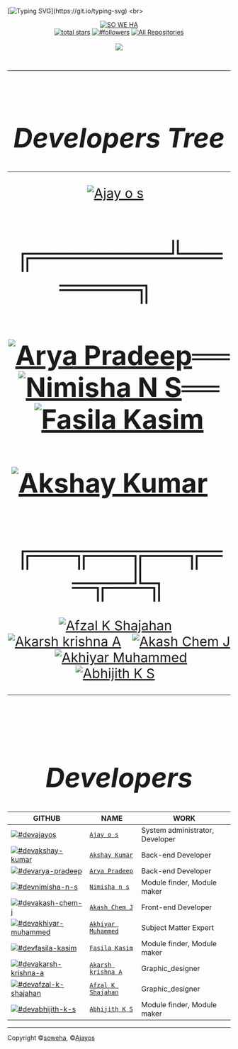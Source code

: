 [![Typing SVG](https://readme-typing-svg.herokuapp.com?color=%232DD309&size=28&lines=HI+Welcome+to;Team%20BLACK_SUDO;Nice+to+meet+you..!)](https://git.io/typing-svg)
<br>
<div align="center">

[![SO WE HA](https://github.com/soweha.png?size=200)](https://github.com/sowaha) 
<br>
<a href="https://github.com/soweha?tab=repositories&sort=stargazers">
<img alt="total stars" title="Total stars on GitHub" src="https://custom-icon-badges.herokuapp.com/badge/dynamic/json?logo=star&color=55960c&labelColor=488207&label=Stars&style=for-the-badge&query=%24.stars&url=https://api.github-star-counter.workers.dev/user/soweha"/></a>
<a href="https://github.com/soweha?tab=followers">
<img alt="#followers" title="Follow me on Github" src="https://custom-icon-badges.herokuapp.com/github/followers/soweha?color=236ad3&labelColor=1155ba&style=for-the-badge&logo=person-add&label=Follow&logoColor=white"/></a>
<a href="https://github.com/soweha?tab=repositories&sort=stargazers"><img alt="All Repositories" title="All Repositories" src="https://custom-icon-badges.herokuapp.com/badge/-All%20Repos-2962FF?style=for-the-badge&logoColor=white&logo=repo"/></a>
</br></br>
<a href="https://github.com/soweha">
<img src="https://profile-counter.glitch.me/{sowaha}/count.svg"></a>
</div><br>

---
<br>


<div align="center" style="font-size:30px">

# ***Developers Tree***
---


<a href="https://github.com/Ajayos"><img alt="Ajay o s" title="Ajay o s" src="https://github.com/Ajayos.png?size=100"/></a>&#160;&#160;

# ╔═══════╩══════╗&#160;&#160;&#160;&#160;
# <a href="https://github.com/soweha"><img alt="Arya Pradeep" title="Arya Pradeep" src="https://github.com/soweha.png?size=100"/></a>══<a href="https://github.com/Nimisha-n-s"><img alt="Nimisha N S" title="Nimisha N S" src="https://github.com/Nimisha-n-s.png?size=100"/></a>══<a href="https://github.com/soweha"><img alt="Fasila Kasim" title="Fasila Kasim" src="https://github.com/soweha.png?size=100"/></a>&#160;&#160;&#160;&#160;&#160;&#160;&#160;&#160;&#160;&#160;<a href="https://github.com/akshay-011"><img alt="Akshay Kumar" title="Akshay Kumar" src="https://github.com/soweha.png?size=100"/></a>&#160;&#160;&#160;
# ╔══╦══╦══╦══╦═╩╗
<a href="https://github.com/afzalshaji18"><img alt="Afzal K Shajahan" title="Afzal K Shajahan" src="https://github.com/afzalshaji18.png?size=100"/></a>&#160;&#160;
<a href="https://github.com/akarsh-krishna"><img alt="Akarsh krishna A" title="Akarsh krishna A" src="https://github.com/akarsh-krishna.png?size=100"/></a>&#160;&#160;
<a href="https://github.com/ACJ007"><img alt="Akash Chem J" title="Akash Chem J" src="https://github.com/ACJ007.png?size=100"/></a>&#160;&#160;
<a href="https://github.com/soweha"><img alt="Akhiyar Muhammed" title="Akhiyar Muhammed" src="https://github.com/soweha.png?size=100"/></a>&#160;&#160;
<a href="https://github.com/soweha"><img alt="Abhijith K S" title="Abhijith K S" src="https://github.com/soweha.png?size=100"/></a>&#160;&#160;

----
<br>

# ***Developers***


|GITHUB|NAME|WORK|
| ----------------------                                                  | ---------------------------------                       | ----------- |
| [![#devajayos](https://github.com/Ajayos.png?size=100)](https://github.com/Ajayos)               | [`Ajay o s`](https://github.com/Ajayos)               | System administrator, Developer|
| [![#devakshay-kumar](https://github.com/soweha.png?size=100)](https://github.com/akshay-011)            | [`Akshay Kumar`](https://github.com/akshay-011)         | Back-end Developer|
| [![#devarya-pradeep](https://github.com/soweha.png?size=100)](https://github.com/soweha)            | [`Arya Pradeep`](https://github.com/soweha)            | Back-end Developer|
| [![#devnimisha-n-s](https://github.com/Nimisha-n-s.png?size=100)]()             | [`Nimisha n s`](https://github.com/Nimisha-n-s)             | Module finder, Module maker|
| [![#devakash-chem-j](https://github.com/ACJ007.png?size=100)](https://github.com/ACJ007)             | [`Akash Chem J`](https://github.com/ACJ007)             | Front-end Developer |
| [![#devakhiyar-muhammed](https://github.com/soweha.png?size=100)](https://github.com/soweha)        | [`Akhiyar Muhammed`](https://github.com/soweha)        | Subject Matter Expert |
| [![#devfasila-kasim](https://github.com/soweha.png?size=100)](https://github.com/soweha)            | [`Fasila Kasim`](https://github.com/soweha)            | Module finder, Module maker|
| [![#devakarsh-krishna-a](https://github.com/akarsh-krishna.png?size=100)](https://github.com/akarsh-krishna) | [`Akarsh krishna A`](https://github.com/akarsh-krishna) | Graphic_designer |
| [![#devafzal-k-shajahan](https://github.com/afzalshaji18.png?size=100)](https://github.com/afzalshaji18)   | [`Afzal K Shajahan`](https://github.com/afzalshaji18)   | Graphic_designer |
| [![#devabhijith-k-s](https://github.com/soweha.png?size=100)](https://github.com/soweha)            | [`Abhijith K S`](https://github.com/soweha)            | Module finder, Module maker|

</div>

---


Copyright &copy;[soweha](https://github.com/soweha), &copy;[Ajayos](https://github.com/Ajayos)
